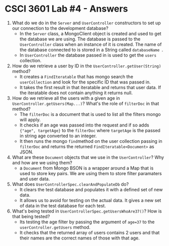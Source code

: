 # CSCI 3601 Lab #4 - Answers 

1. What do we do in the `Server` and `UserController` constructors to set up our connection to the development database?
    - In the `Server` class, a MongoClient object is created and used to get the database we are using. The database is passed to the `UserController` class when an instance of it is created. The name of the database connected to is stored in a String called `databaseName `. 
    - In `UserController` the database passed in is used to get the `users` collection.
2. How do we retrieve a user by ID in the `UserController.getUser(String)` method?
    - It creates a `FindIteratable` that has mongo search the `userCollection` and look for the specific ID that was passed in.
    - It takes the first result in that iteratable and returns that user data. If the iteratable does not contain anything it returns null.
3. How do we retrieve all the users with a given age in `UserController.getUsers(Map...)`? What's the role of `filterDoc` in that method?
    - The `filterDoc` is a document that is used to list all the filters mongo will apply.
    - It checks if an age was passed into the request and if so adds `{"age", targetAge}` to the `filterDoc` where `targetAge` is the passed in string age converted to an integer.
    - It then runs the mongo `find`method on the user collection passing in `filterDoc` and returns the returned `FindIteratable<Document>` as JSON.
4. What are these `Document` objects that we use in the `UserController`? Why and how are we using them?
    - a `Document` from Mongo BSON is a wrapper around a Map that is used to store key pairs. We are using them to store filter paramaters and user data.
5. What does `UserControllerSpec.clearAndPopulateDb` do?
    - It clears the test database and populates it with a defined set of new data.
    - It allows us to avoid for testing on the actual data. It gives a new set of data in the test database for each test.
6. What's being tested in `UserControllerSpec.getUsersWhoAre37()`? How is that being tested?
    - Its testing the age filter by passing the argument of `age=37` to the `userController.getUsers` method.
    - It checks that the returned array of users contains 2 users and that their names are the correct names of those with that age.
